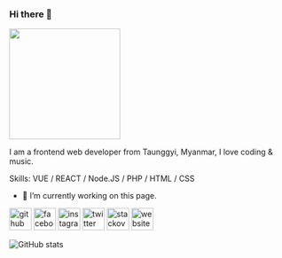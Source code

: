 ### Hi there 👋
<img src="https://github.com/ronaldaug/ronaldaug/raw/main/working.gif" width="200">

I am a frontend web developer from Taunggyi, Myanmar, I love coding & music. 

Skills: VUE / REACT / Node.JS / PHP / HTML / CSS

- 🔭 I’m currently working on this page. 


[<img src='https://cdn.jsdelivr.net/npm/simple-icons@3.0.1/icons/github.svg' alt='github' height='40'>](https://github.com/ronaldaug)  [<img src='https://cdn.jsdelivr.net/npm/simple-icons@3.0.1/icons/facebook.svg' alt='facebook' height='40'>](https://www.facebook.com/https://fb.com/ai.tgi)  [<img src='https://cdn.jsdelivr.net/npm/simple-icons@3.0.1/icons/instagram.svg' alt='instagram' height='40'>](https://www.instagram.com/https://www.instagram.com/snine_ronald/)  [<img src='https://cdn.jsdelivr.net/npm/simple-icons@3.0.1/icons/twitter.svg' alt='twitter' height='40'>](https://twitter.com/https://twitter.com/ronald_snine)  [<img src='https://cdn.jsdelivr.net/npm/simple-icons@3.0.1/icons/stackoverflow.svg' alt='stackoverflow' height='40'>](https://stackoverflow.com/users/https://stackexchange.com/users/2365901/ronald)  [<img src='https://cdn.jsdelivr.net/npm/simple-icons@3.0.1/icons/icloud.svg' alt='website' height='40'>](https://ronaldaug.work)  

![GitHub stats](https://github-readme-stats.vercel.app/api?username=ronaldaug&show_icons=true)  

